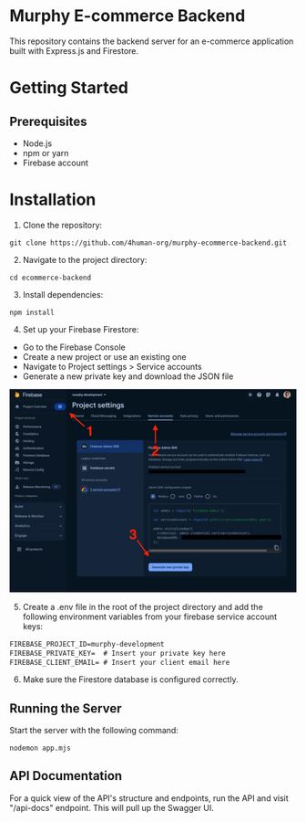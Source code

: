 # Murphy E-commerce Backend

This repository contains the backend server for an e-commerce application built with Express.js and Firestore.

# Getting Started

## Prerequisites

- Node.js
- npm or yarn
- Firebase account

# Installation

1. Clone the repository:

```
git clone https://github.com/4human-org/murphy-ecommerce-backend.git
```

2. Navigate to the project directory:

```
cd ecommerce-backend
```

3. Install dependencies:

```
npm install
```

4. Set up your Firebase Firestore:

- Go to the Firebase Console
- Create a new project or use an existing one
- Navigate to Project settings > Service accounts
- Generate a new private key and download the JSON file

![Service Account Key Location](docs/firebase_setup.jpg)

5. Create a .env file in the root of the project directory and add the following environment variables from your firebase service account keys:

```
FIREBASE_PROJECT_ID=murphy-development
FIREBASE_PRIVATE_KEY=  # Insert your private key here
FIREBASE_CLIENT_EMAIL= # Insert your client email here
```
6. Make sure the Firestore database is configured correctly.

## Running the Server

Start the server with the following command:
```
nodemon app.mjs
```

## API Documentation

For a quick view of the API's structure and endpoints, run the API and visit "/api-docs" endpoint. This will pull up the Swagger UI.